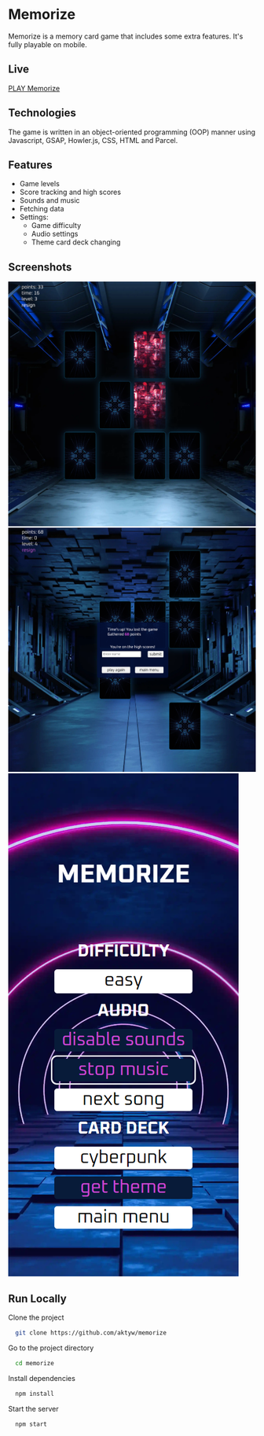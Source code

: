 
# Memorize 

Memorize is a memory card game that includes some extra features. It's fully playable on mobile.

## Live 

[PLAY Memorize](memorize-card.netlify.app)

## Technologies

The game is written in an object-oriented programming (OOP) manner using Javascript, GSAP, Howler.js, CSS, HTML and Parcel.

## Features

* Game levels
* Score tracking and high scores
* Sounds and music
* Fetching data
* Settings:
    * Game difficulty
    * Audio settings
    * Theme card deck changing


## Screenshots

![Game](./public/ss-01.png?raw=true)
![Highscores](./public/ss-02.png?raw=true)
![Settings mobile](./public/ss-03.png?raw=true)


## Run Locally

Clone the project

```bash
  git clone https://github.com/aktyw/memorize
```

Go to the project directory

```bash
  cd memorize
```

Install dependencies

```bash
  npm install
```

Start the server

```bash
  npm start
```

